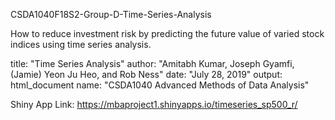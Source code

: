 CSDA1040F18S2-Group-D-Time-Series-Analysis

How to reduce investment risk by predicting the future value of varied stock indices using time series analysis.

title: "Time Series Analysis" author: "Amitabh Kumar, Joseph Gyamfi, (Jamie) Yeon Ju Heo, and Rob Ness" date: "July 28, 2019" output: html_document name: "CSDA1040 Advanced Methods of Data Analysis"

Shiny App Link: https://mbaproject1.shinyapps.io/timeseries_sp500_r/
